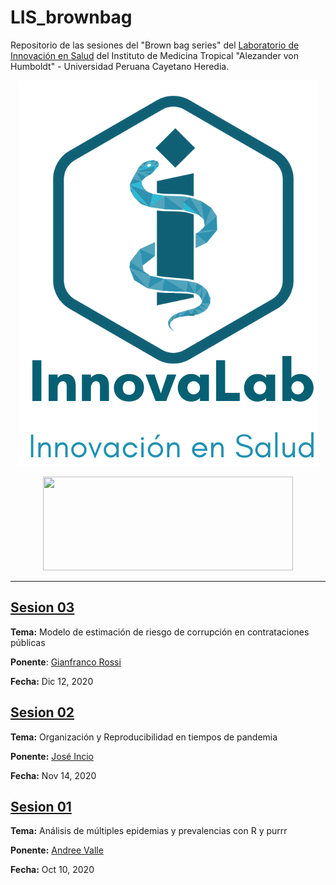 # LIS_brownbag

Repositorio de las sesiones del "Brown bag series" del [Laboratorio de Innovación en Salud](https://investigacion.cayetano.edu.pe/catalogo/biotecnologia/innov-lab) del Instituto de Medicina Tropical "Alezander von Humboldt" - Universidad Peruana Cayetano Heredia.

<p align="center">
  <img src="./_figs/lis_logo.png">
</p>

<p align="center">
  <img src="./_figs/upch-imt-logo.jpg" width="400" height="150">
</p>

----

## [Sesion 03](https://github.com/healthinnovation/LIS_brownbag/tree/master/01_BBS_sesion03)

**Tema:** Modelo de estimación de riesgo de corrupción en contrataciones públicas

**Ponente**: [Gianfranco Rossi](https://twitter.com/gjrossir)

**Fecha:** Dic 12, 2020

## [Sesion 02](https://github.com/healthinnovation/LIS_brownbag/tree/master/01_BBS_sesion02)

**Tema:** Organización y Reproducibilidad en tiempos de pandemia

**Ponente:** [José Incio](https://twitter.com/jlincio)

**Fecha:** Nov 14, 2020

## [Sesion 01](https://github.com/healthinnovation/LIS_brownbag/tree/master/01_BBS_sesion01)

**Tema:** Análisis de múltiples epidemias y prevalencias con R y purrr

**Ponente:** [Andree Valle](https://twitter.com/avallecam)

**Fecha:** Oct 10, 2020
